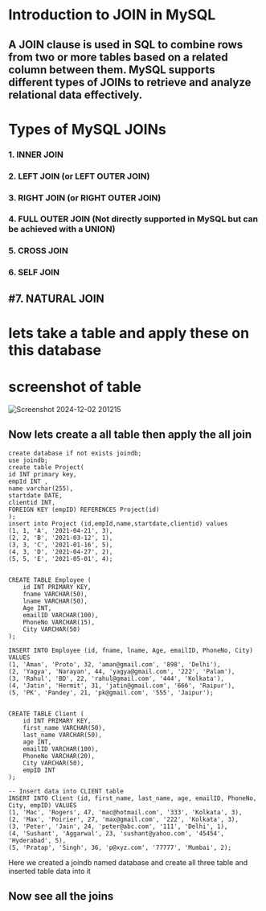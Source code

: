 # Introduction to JOIN in MySQL
## A JOIN clause is used in SQL to combine rows from two or more tables based on a related column between them. MySQL supports different types of JOINs to retrieve and analyze relational data effectively.

# Types of MySQL JOINs
### 1. INNER JOIN
### 2. LEFT JOIN (or LEFT OUTER JOIN)
### 3. RIGHT JOIN (or RIGHT OUTER JOIN)
### 4. FULL OUTER JOIN (Not directly supported in MySQL but can be achieved with a UNION)
### 5. CROSS JOIN
### 6. SELF JOIN
## #7. NATURAL JOIN
# lets take a table and apply these on this database 
# screenshot of table 
![Screenshot 2024-12-02 201215](https://github.com/user-attachments/assets/5030c4d2-a982-4d14-8dba-2d0357747275)
## Now lets create a all table then apply the all join 
```
create database if not exists joindb;
use joindb;
create table Project(
id INT primary key,
empId INT ,
name varchar(255),
startdate DATE,
clientid INT,
FOREIGN KEY (empID) REFERENCES Project(id)
);
insert into Project (id,empId,name,startdate,clientid) values
(1, 1, 'A', '2021-04-21', 3),
(2, 2, 'B', '2021-03-12', 1),
(3, 3, 'C', '2021-01-16', 5),
(4, 3, 'D', '2021-04-27', 2),
(5, 5, 'E', '2021-05-01', 4);


CREATE TABLE Employee (
    id INT PRIMARY KEY,
    fname VARCHAR(50),
    lname VARCHAR(50),
    Age INT,
    emailID VARCHAR(100),
    PhoneNo VARCHAR(15),
    City VARCHAR(50)
);

INSERT INTO Employee (id, fname, lname, Age, emailID, PhoneNo, City)
VALUES
(1, 'Aman', 'Proto', 32, 'aman@gmail.com', '898', 'Delhi'),
(2, 'Yagya', 'Narayan', 44, 'yagya@gmail.com', '222', 'Palam'),
(3, 'Rahul', 'BD', 22, 'rahul@gmail.com', '444', 'Kolkata'),
(4, 'Jatin', 'Hermit', 31, 'jatin@gmail.com', '666', 'Raipur'),
(5, 'PK', 'Pandey', 21, 'pk@gmail.com', '555', 'Jaipur');


CREATE TABLE Client (
    id INT PRIMARY KEY,
    first_name VARCHAR(50),
    last_name VARCHAR(50),
    age INT,
    emailID VARCHAR(100),
    PhoneNo VARCHAR(20),
    City VARCHAR(50),
    empID INT
);

-- Insert data into CLIENT table
INSERT INTO Client (id, first_name, last_name, age, emailID, PhoneNo, City, empID) VALUES
(1, 'Mac', 'Rogers', 47, 'mac@hotmail.com', '333', 'Kolkata', 3),
(2, 'Max', 'Poirier', 27, 'max@gmail.com', '222', 'Kolkata', 3),
(3, 'Peter', 'Jain', 24, 'peter@abc.com', '111', 'Delhi', 1),
(4, 'Sushant', 'Aggarwal', 23, 'sushant@yahoo.com', '45454', 'Hyderabad', 5),
(5, 'Pratap', 'Singh', 36, 'p@xyz.com', '77777', 'Mumbai', 2);
```
Here we created a joindb named database and create all three table and inserted table data into it 
## Now see all the joins 
